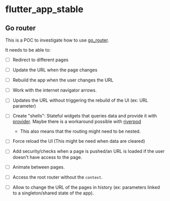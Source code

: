 # flutter_app_stable

## Go router

This is a POC to investigate how to use [go_router](https://pub.dev/packages/go_router).


It needs to be able to:
- [ ] Redirect to different pages
- [ ] Update the URL when the page changes
- [ ] Rebuild the app when the user changes the URL
- [ ] Work with the internet navigator arrows.
- [ ] Updates the URL without triggering the rebuild of the UI (ex: URL parameter)
- [ ] Create "shells": Stateful widgets that queries data and provide it with [provider](https://pub.dev/packages/provider). 
  Maybe there is a workaround possible with [riverpod](https://pub.dev/packages/riverpod)
  - This also means that the routing might need to be nested.
- [ ] Force reload the UI (This might be need when data are cleared)
- [ ] Add security/checks when a page is pushed/an URL is loaded if the user doesn't have access to the page.
- [ ] Animate between pages.
- [ ] Access the root router without the `context`.
- [ ] Allow to change the URL of the pages in history (ex: parameters linked to a singleton/shared state of the app).

